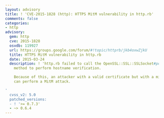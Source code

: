 ```yaml
---
layout: advisory
title: ! 'CVE-2015-1828 (http): HTTPS MitM vulnerability in http.rb'
comments: false
categories:
- http
advisory:
  gem: http
  cve: 2015-1828
  osvdb: 119927
  url: https://groups.google.com/forum/#!topic/httprb/jkb4oxwZjkU
  title: HTTPS MitM vulnerability in http.rb
  date: 2015-03-24
  description: ! 'http.rb failed to call the OpenSSL::SSL::SSLSocket#post_connection_check
    method to perform hostname verification.

    Because of this, an attacker with a valid certificate but with a mismatched subject
    can perform a MitM attack.

'
  cvss_v2: 5.0
  patched_versions:
  - ! '>= 0.7.3'
  - ~> 0.6.4
---
```

